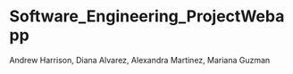 # Software_Engineering_ProjectWebapp
Andrew Harrison, Diana Alvarez, Alexandra Martinez, Mariana Guzman

